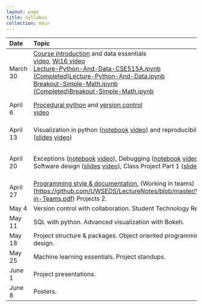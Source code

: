 ```yaml
---
layout: page
title: Syllabus
collection: main
---
```


| Date    | Topic                                          | References       | Assignment |
|:--------|:-----------------------------------------------|:-----------------|:-----------|
|March 30 | [Course introduction](https://github.com/UWSEDS/LectureNotes/blob/master/01-Course-Introduction-And-Data-Essentials.ppt?raw=true) and data essentials<br>[video](https://uw.hosted.panopto.com/Panopto/Pages/Viewer.aspx?id=f54e2b21-66d0-4e5b-b6d3-d07fbd7fd6c6), [Wi16 video](https://uw.hosted.panopto.com/Panopto/Pages/Viewer.aspx?id=d380c508-fe15-414f-8ca0-a79a0aeef047)<br>[Lecture-Python-And-Data-CSE515A.ipynb](https://raw.githubusercontent.com/UWSEDS/LectureNotes/master/02-Python-and-Data/Lecture-Python-And-Data-CSE515A.ipynb)<br>[(Completed)Lecture-Python-And-Data.ipynb](https://raw.githubusercontent.com/UWSEDS/LectureNotes/master/02-Python-and-Data/(Completed)Lecture-Python-And-Data.ipynb)<br>[Breakout-Simple-Math.ipynb](https://raw.githubusercontent.com/UWSEDS/LectureNotes/master/02-Python-and-Data/Breakout-Simple-Math.ipynb)<br>[(Completed)Breakout-Simple-Math.ipynb](https://raw.githubusercontent.com/UWSEDS/LectureNotes/master/02-Python-and-Data/(Completed)Breakout-Simple-Math.ipynb)        | [learning linux commands](http://linuxcommand.org/lc3_learning_the_shell.php) | [Homework 1](https://classroom.github.com/assignment-invitations/8b23042c9edadbe4e37f7fc0e3307e82) |
|April  6 | [Procedural python](https://github.com/UWSEDS/LectureNotes/blob/master/04-Procedural_Python.ipynb) and [version control](https://github.com/UWSEDS/LectureNotes/blob/master/03-Introduction-to-Version-Control,-part-1.pptx?raw=true)<br>[video](https://uw.hosted.panopto.com/Panopto/Pages/Viewer.aspx?id=25d6d2f5-90aa-4a7e-8838-05cc4a23bfff)          | [Software Carpentry git lesson](http://swcarpentry.github.io/git-novice/)                 | [Homework 2](https://classroom.github.com/assignment-invitations/dfe6b3ee92713a87c017d2491fd7497a)           |
|April 13 | Visualization in python ([notebook](https://github.com/UWSEDS/LectureNotes/blob/master/05-Visualization-in-Python/Visualization%20in%20Python.ipynb) [video](https://uw.hosted.panopto.com/Panopto/Pages/Viewer.aspx?id=14f52bc8-6956-4cee-9187-3b8a36b3e094)) and reproducibility ([slides](https://github.com/UWSEDS/LectureNotes/blob/master/Reproducible_computations.pdf) [video](https://uw.hosted.panopto.com/Panopto/Pages/Viewer.aspx?id=f6e46393-9d14-4efb-9cca-5780e8be7998))  | [matplotlib, ](http://matplotlib.org/users/pyplot_tutorial.html) [visualization-design](http://www.cs.ubc.ca/~tmm/vadbook/) | [Homework 3](https://classroom.github.com/assignment-invitations/024dcbbb1df34d50a6c0ce1e4e241c55) |
|April 20 | Exceptions ([notebook](https://github.com/UWSEDS/LectureNotes/blob/master/07-Exceptions.ipynb) [video](https://uw.hosted.panopto.com/Panopto/Pages/Viewer.aspx?id=faedb408-2073-4833-8d35-104423bdfc59)), Debugging ([notebook](https://github.com/UWSEDS/LectureNotes/blob/master/08-Debugging-and-Unit-Tests/Debugging%20and%20unit%20testing.ipynb) [video](https://uw.hosted.panopto.com/Panopto/Pages/Viewer.aspx?id=43019571-0f7f-4dce-8c52-ec0b0726efe0)), Software design ([slides](https://github.com/UWSEDS/LectureNotes/blob/master/09-Essentials-Of-Software-Design.pdf) [video](https://uw.hosted.panopto.com/Panopto/Pages/Viewer.aspx?id=31590a5f-57ff-4ea8-815f-a0540dc49b0e)), Class Project Part 1 ([slides](https://github.com/UWSEDS/LectureNotes/blob/master/10-Project-overview.pdf))    | [Debugging in python](https://pythonconquerstheuniverse.wordpress.com/2009/09/10/debugging-in-python/),  [Software design](http://www.bleading-edge.com/Publications/C++Journal/Cpjour2.htm)                  | [Homework 4](https://classroom.github.com/assignment-invitations/a2f48bdd35ec2b0eba2404785680f68c)           |
|April 27 | [Programming style & documentation.](https://github.com/UWSEDS/LectureNotes/blob/master/11.Style_Doc_Communicate.pptx?raw=true) (Working in teams)[https://github.com/UWSEDS/LectureNotes/blob/master/Working-in-Teams.pdf) Projects 2.   |                  | [Homework 5](https://classroom.github.com/assignment-invitations/9e42d1a662156ff0605d6cc78e6349dd)           |
|May    4 | Version control with collaboration. Student Technology Reviews.            |                  |            |
|May   11 | SQL with python. Advanced visualization with Bokeh.               |                  |            |
|May   18 | Project structure & packages. Object oriented programming and design.|                  |            |
|May   25 | Machine learning essentials. Project standups. |                  |            |
|June   1 | Project presentations.                         |                  |            |
|June   8 | Posters.                                       |                  |            |
